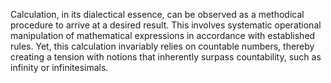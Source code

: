 
Calculation, in its dialectical essence, can be observed as a methodical procedure to arrive at a desired result. This involves systematic operational manipulation of mathematical expressions in accordance with established rules. Yet, this calculation invariably relies on countable numbers, thereby creating a tension with notions that inherently surpass countability, such as infinity or infinitesimals.


